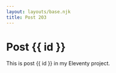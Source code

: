```yaml
---
layout: layouts/base.njk
title: Post 203
---
```


# Post {{ id }}

This is post {{ id }} in my Eleventy project.
